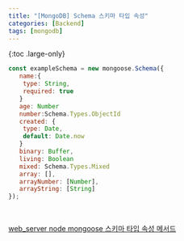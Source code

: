 ```yaml
---
title: "[MongoDB] Schema 스키마 타입 속성"
categories: [Backend]
tags: [mongodb]
---
```


{:toc .large-only}

```js
const exampleSchema = new mongoose.Schema({
   name:{
    type: String,
    required: true
   }
   age: Number
   number:Schema.Types.ObjectId
   created: {
    type: Date,
    default: Date.now
   }
   binary: Buffer,
   living: Boolean
   mixed: Schema.Types.Mixed
   array: [],
   arrayNumber: [Number],
   arrayString: [String]
});
```

<br/>

[web_server node mongoose 스키마 타입 속성 메서드](https://m.blog.naver.com/rwans0397/220696586520)
